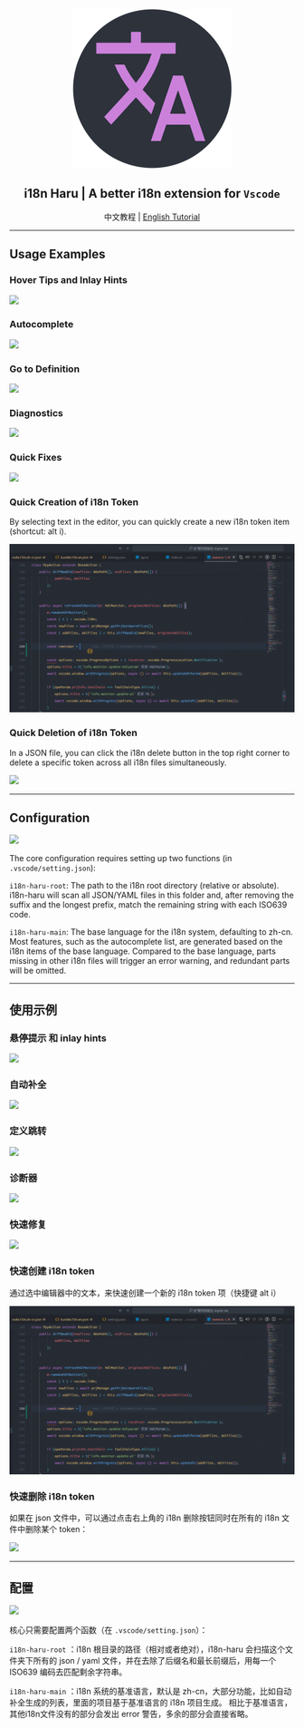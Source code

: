 <div align="center">

![](./icons/icon.png)

## i18n Haru | A better i18n extension for  <code>Vscode</code>

中文教程 | [English Tutorial](https://www.pandanese.com/blog/chinese-learning-websites)


</div>

---

## Usage Examples

### Hover Tips and Inlay Hints

![](https://pic2.zhimg.com/v2-237209c8beaa3e596d33c063fc00d3e7_r.jpg)

### Autocomplete

![](https://pic1.zhimg.com/v2-45fbb658d6010b1d959778ca596ae972_r.jpg)

### Go to Definition

![](https://pic1.zhimg.com/v2-612537655266fc4b769c7129cf173f02_r.jpg)

### Diagnostics

![](https://pica.zhimg.com/v2-258d1d5080256e7f818cb108461070de_r.jpg)

### Quick Fixes

![](https://picx.zhimg.com/v2-b27637a4b41fae90e236fd85a6899e39_r.jpg)

### Quick Creation of i18n Token

By selecting text in the editor, you can quickly create a new i18n token item (shortcut: alt i).

![](https://raw.githubusercontent.com/LSTM-Kirigaya/i18n-Haru/refs/heads/main/images/i18n-add.gif)

### Quick Deletion of i18n Token

In a JSON file, you can click the i18n delete button in the top right corner to delete a specific token across all i18n files simultaneously.

![](https://pic4.zhimg.com/v2-3b172ec3cdfbbe2c211fabcfa837dc07_r.jpg)

---

## Configuration

![](https://pic1.zhimg.com/80/v2-6a332b787431a4c1f621ad672f9aa377_1440w.png)

The core configuration requires setting up two functions (in `.vscode/setting.json`):

`i18n-haru-root`: The path to the i18n root directory (relative or absolute). i18n-haru will scan all JSON/YAML files in this folder and, after removing the suffix and the longest prefix, match the remaining string with each ISO639 code.

`i18n-haru-main`: The base language for the i18n system, defaulting to zh-cn. Most features, such as the autocomplete list, are generated based on the i18n items of the base language. Compared to the base language, parts missing in other i18n files will trigger an error warning, and redundant parts will be omitted.

---

## 使用示例

### 悬停提示 和 inlay hints

![](https://pic2.zhimg.com/v2-237209c8beaa3e596d33c063fc00d3e7_r.jpg)

### 自动补全

![](https://pic1.zhimg.com/v2-45fbb658d6010b1d959778ca596ae972_r.jpg)

### 定义跳转

![](https://pic1.zhimg.com/v2-612537655266fc4b769c7129cf173f02_r.jpg)

### 诊断器

![](https://pica.zhimg.com/v2-258d1d5080256e7f818cb108461070de_r.jpg)

### 快速修复

![](https://picx.zhimg.com/v2-b27637a4b41fae90e236fd85a6899e39_r.jpg)

### 快速创建 i18n token

通过选中编辑器中的文本，来快速创建一个新的 i18n token 项（快捷键 alt i）

![](https://raw.githubusercontent.com/LSTM-Kirigaya/i18n-Haru/refs/heads/main/images/i18n-add.gif)

### 快速删除 i18n token

如果在 json 文件中，可以通过点击右上角的 i18n 删除按钮同时在所有的 i18n 文件中删除某个 token：

![](https://pic4.zhimg.com/v2-3b172ec3cdfbbe2c211fabcfa837dc07_r.jpg)

---

## 配置

![](https://pic1.zhimg.com/80/v2-6a332b787431a4c1f621ad672f9aa377_1440w.png)

核心只需要配置两个函数（在 `.vscode/setting.json`）：

`i18n-haru-root` ：i18n 根目录的路径（相对或者绝对），i18n-haru 会扫描这个文件夹下所有的 json / yaml 文件，并在去除了后缀名和最长前缀后，用每一个 ISO639 编码去匹配剩余字符串。

`i18n-haru-main` ：i18n 系统的基准语言，默认是 zh-cn，大部分功能，比如自动补全生成的列表，里面的项目基于基准语言的 i18n 项目生成。 相比于基准语言，其他i18n文件没有的部分会发出 error 警告，多余的部分会直接省略。
